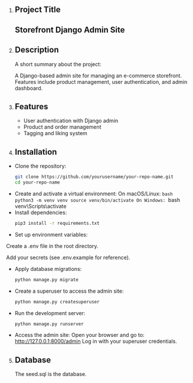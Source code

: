 1. ## Project Title
    ## Storefront Django Admin Site
2. ## Description
    A short summary about the project:

    A Django-based admin site for managing an e-commerce storefront. Features include product management, user authentication, and admin dashboard.
3. ## Features
    - User authentication with Django admin
    - Product and order management
    - Tagging and liking system
4. ## Installation

- Clone the repository:
   ```bash
   git clone https://github.com/yourusername/your-repo-name.git
   cd your-repo-name
- Create and activate a virtual environment:
    On macOS/Linux:
        ```bash
        python3 -m venv venv
        source venv/bin/activate
    On Windows:
        ```bash
        venv\Scripts\activate
- Install dependencies:
    ```bash
    pip3 install -r requirements.txt
- Set up environment variables:

Create a .env file in the root directory.

Add your secrets (see .env.example for reference).

- Apply database migrations:
    ```bash
    python manage.py migrate
- Create a superuser to access the admin site:
    ```bash
    python manage.py createsuperuser
- Run the development server:
    ```bash
    python manage.py runserver
- Access the admin site:
Open your browser and go to:
http://127.0.0.1:8000/admin
Log in with your superuser credentials.
5. ## Database
    The seed.sql is the database.
